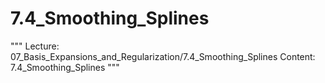 # 7.4_Smoothing_Splines
"""
Lecture: 07_Basis_Expansions_and_Regularization/7.4_Smoothing_Splines
Content: 7.4_Smoothing_Splines
"""

